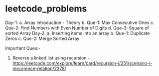 # leetcode_problems

Day-1:
  a. Array introduction - Theory
  b. Que-1: Max Consecutive Ones
  c. Que-2: Find Numbers with Even Number of Digits
  d. Que-3: Square of sorted Array
Day-2:
  a. Inserting items into an array
  b. Que-1: Duplicate Zeros
  c. Que-2: Merge Sorted Array
  
  
Important Ques:-
1. Reverse a linked list using recursion - https://leetcode.com/explore/learn/card/recursion-i/251/scenario-i-recurrence-relation/2378/
